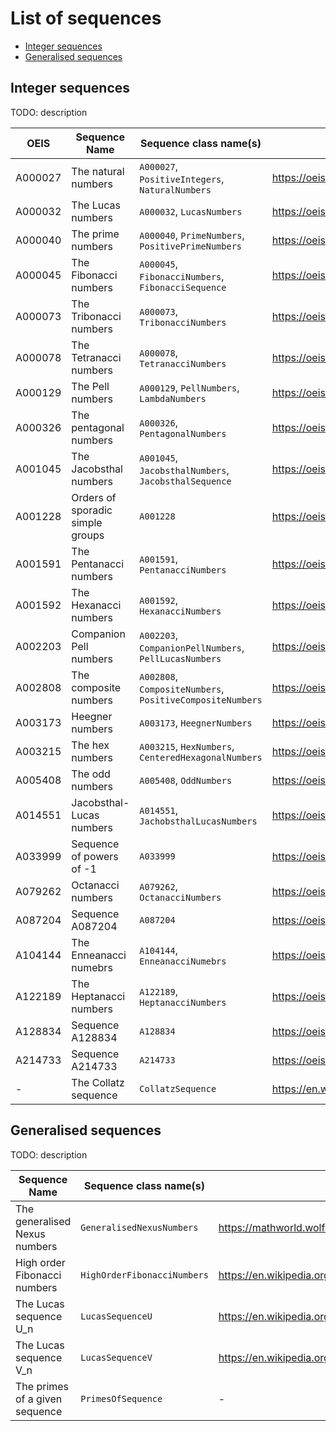 # List of sequences

- [Integer sequences](#integer-sequences)
- [Generalised sequences](#generalised-sequences)

## Integer sequences

TODO: description

| OEIS     | Sequence Name                    | Sequence class name(s)                                     | Reference                                        |     
|----------|----------------------------------|------------------------------------------------------------|--------------------------------------------------|
| A000027  | The natural numbers              | `A000027`, `PositiveIntegers`, `NaturalNumbers`            | https://oeis.org/A000027                         |
| A000032  | The Lucas numbers                | `A000032`, `LucasNumbers`                                  | https://oeis.org/A000032                         |
| A000040  | The prime numbers                | `A000040`, `PrimeNumbers`, `PositivePrimeNumbers`          | https://oeis.org/A000040                         |
| A000045  | The Fibonacci numbers            | `A000045`, `FibonacciNumbers`, `FibonacciSequence`         | https://oeis.org/A000045                         |
| A000073  | The Tribonacci numbers           | `A000073`, `TribonacciNumbers`                             | https://oeis.org/A000073                         |
| A000078  | The Tetranacci numbers           | `A000078`, `TetranacciNumbers`                             | https://oeis.org/A000078                         |
| A000129  | The Pell numbers                 | `A000129`, `PellNumbers`, `LambdaNumbers`                  | https://oeis.org/A000129                         |
| A000326  | The pentagonal numbers           | `A000326`, `PentagonalNumbers`                             | https://oeis.org/A000326                         |
| A001045  | The Jacobsthal numbers           | `A001045`, `JacobsthalNumbers`, `JacobsthalSequence`       | https://oeis.org/A001045                         |
| A001228  | Orders of sporadic simple groups | `A001228`                                                  | https://oeis.org/A001228                         |
| A001591  | The Pentanacci numbers           | `A001591`, `PentanacciNumbers`                             | https://oeis.org/A001591                         |
| A001592  | The Hexanacci numbers            | `A001592`, `HexanacciNumbers`                              | https://oeis.org/A001592                         |
| A002203  | Companion Pell numbers           | `A002203`, `CompanionPellNumbers`, `PellLucasNumbers`      | https://oeis.org/A002203                         |
| A002808  | The composite numbers            | `A002808`, `CompositeNumbers`, `PositiveCompositeNumbers`  | https://oeis.org/A002808                         |
| A003173  | Heegner numbers                  | `A003173`, `HeegnerNumbers`                                | https://oeis.org/A003173                         |
| A003215  | The hex numbers                  | `A003215`, `HexNumbers`, `CenteredHexagonalNumbers`        | https://oeis.org/A003215                         |
| A005408  | The odd numbers                  | `A005408`, `OddNumbers`                                    | https://oeis.org/A005408                         |
| A014551  | Jacobsthal-Lucas numbers         | `A014551`, `JachobsthalLucasNumbers`                       | https://oeis.org/A014551                         |
| A033999  | Sequence of powers of -1         | `A033999`                                                  | https://oeis.org/A033999                         |
| A079262  | Octanacci numbers                | `A079262`, `OctanacciNumbers`                              | https://oeis.org/A079262                         |
| A087204  | Sequence A087204                 | `A087204`                                                  | https://oeis.org/A087204                         |
| A104144  | The Enneanacci numebrs           | `A104144`, `EnneanacciNumebrs`                             | https://oeis.org/A104144                         |
| A122189  | The Heptanacci numbers           | `A122189`, `HeptanacciNumbers`                             | https://oeis.org/A122189                         |
| A128834  | Sequence A128834                 | `A128834`                                                  | https://oeis.org/A128834                         |
| A214733  | Sequence A214733                 | `A214733`                                                  | https://oeis.org/A214733                         |
| -        | The Collatz sequence             | `CollatzSequence`                                          | https://en.wikipedia.org/wiki/Collatz_conjecture |


## Generalised sequences

TODO: description

| Sequence Name                  | Sequence class name(s)      | Reference                                                          |     
|--------------------------------|-----------------------------|--------------------------------------------------------------------|
| The generalised Nexus numbers  | `GeneralisedNexusNumbers`   | https://mathworld.wolfram.com/NexusNumber.html                     |
| High order Fibonacci numbers   | `HighOrderFibonacciNumbers` | https://en.wikipedia.org/wiki/Generalizations_of_Fibonacci_numbers |
| The Lucas sequence U_n         | `LucasSequenceU`            | https://en.wikipedia.org/wiki/Lucas_sequence                       |
| The Lucas sequence V_n         | `LucasSequenceV`            | https://en.wikipedia.org/wiki/Lucas_sequence                       |
| The primes of a given sequence | `PrimesOfSequence`          | -                                                                  |


